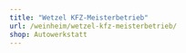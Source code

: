 ```yaml
---
title: "Wetzel KFZ-Meisterbetrieb"
url: /weinheim/wetzel-kfz-meisterbetrieb/
shop: Autowerkstatt
---
```

